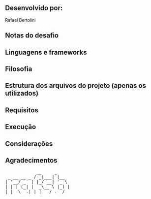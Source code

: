 ## Desenvolvido por:

Rafael Bertolini

## Notas do desafio

## Linguagens e frameworks

## Filosofia 

## Estrutura dos arquivos do projeto (apenas os utilizados)

## Requisitos

## Execução

## Considerações

## Agradecimentos


<pre>
            __     _
 _ __ __ _ / _|___| |__
| '__/ _` | |_/ __| '_ \
| | | (_| |  _\__ \ |_) |
|_|  \__.|_| |___/_.__/
</pre>
